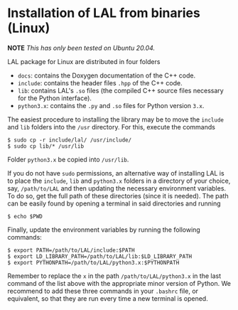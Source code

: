 # Installation of LAL from binaries (Linux)

**NOTE** *This has *only* been tested on Ubuntu 20.04.*

LAL package for Linux are distributed in four folders

- `docs`: contains the Doxygen documentation of the C++ code.
- `include`: contains the header files `.hpp` of the C++ code.
- `lib`: contains LAL's `.so` files (the compiled C++ source files necessary for the Python interface).
- `python3.x`: contains the `.py` and `.so` files for Python version `3.x`.

The easiest procedure to installing the library may be to move the `include` and `lib` folders into the `/usr` directory. For this, execute the commands

	$ sudo cp -r include/lal/ /usr/include/
	$ sudo cp lib/* /usr/lib

Folder `python3.x`  be copied into `/usr/lib`.

If you do not have `sudo` permissions, an alternative way of installing LAL is to place the `include`, `lib` and `python3.x` folders in a directory of your choice, say, `/path/to/LAL` and then updating the necessary environment variables. To do so, get the full path of these directories (since it is needed). The path can be easily found by opening a terminal in said directories and running

	$ echo $PWD

Finally, update the environment variables by running the following commands:

	$ export PATH=/path/to/LAL/include:$PATH
	$ export LD_LIBRARY_PATH=/path/to/LAL/lib:$LD_LIBRARY_PATH
	$ export PYTHONPATH=/path/to/LAL/python3.x:$PYTHONPATH

Remember to replace the `x` in the path `/path/to/LAL/python3.x` in the last command of the list above with the appropriate minor version of Python. We recommend to add these three commands in your `.bashrc` file, or equivalent, so that they are run every time a new terminal is opened.
